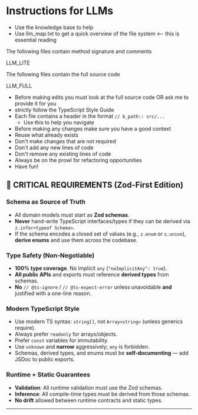 # Instructions for LLMs

- Use the knowledge base to help
- Use llm_map.txt to get a quick overview of the file system <-- this is essential reading

The following files contain method signature and comments

LLM_LITE

The following files contain the full source code

LLM_FULL

- Before making edits you must look at the full source code OR ask me to provide it for you
- strictly follow the TypeScript Style Guide
- Each file contains a header in the format `// b_path:: src/...`
  - Use this to help you navigate
- Before making any changes make sure you have a good context
- Reuse what already exists
- Don't make changes that are not required
- Don't add any new lines of code
- Don't remove any existing lines of code
- Always be on the prowl for refactoring opportunities
- Have fun!

## 🚨 CRITICAL REQUIREMENTS (Zod-First Edition)

### Schema as Source of Truth

- All domain models must start as **Zod schemas**.
- **Never** hand-write TypeScript interfaces/types if they can be derived via `z.infer<typeof Schema>`.
- If the schema encodes a closed set of values (e.g., `z.enum` or `z.union`), **derive enums** and use them across the codebase.

### Type Safety (Non-Negotiable)

- **100% type coverage**. No implicit `any` (`"noImplicitAny": true`).
- **All public APIs** and exports must reference **derived types** from schemas.
- **No** `// @ts-ignore` / `// @ts-expect-error` unless unavoidable **and** justified with a one-line reason.

### Modern TypeScript Style

- Use modern TS syntax: `string[]`, not `Array<string>` (unless generics require).
- Always prefer `readonly` for arrays/objects.
- Prefer `const` variables for immutability.
- Use `unknown` and **narrow** aggressively; `any` is forbidden.
- Schemas, derived types, and enums must be **self-documenting** — add JSDoc to public exports.

### Runtime + Static Guarantees

- **Validation**: All runtime validation must use the Zod schemas.
- **Inference**: All compile-time types must be derived from those schemas.
- **No drift** allowed between runtime contracts and static types.

---

